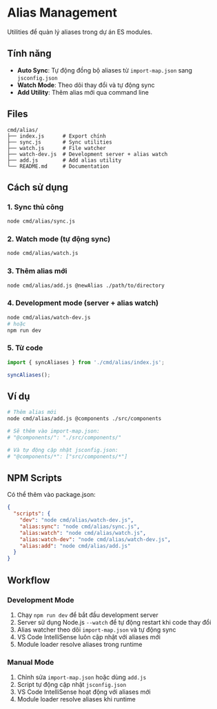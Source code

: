 # Alias Management

Utilities để quản lý aliases trong dự án ES modules.

## Tính năng

- **Auto Sync**: Tự động đồng bộ aliases từ `import-map.json` sang `jsconfig.json`
- **Watch Mode**: Theo dõi thay đổi và tự động sync
- **Add Utility**: Thêm alias mới qua command line

## Files

```
cmd/alias/
├── index.js      # Export chính
├── sync.js       # Sync utilities
├── watch.js      # File watcher
├── watch-dev.js  # Development server + alias watch
├── add.js        # Add alias utility
└── README.md     # Documentation
```

## Cách sử dụng

### 1. Sync thủ công

```bash
node cmd/alias/sync.js
```

### 2. Watch mode (tự động sync)

```bash
node cmd/alias/watch.js
```

### 3. Thêm alias mới

```bash
node cmd/alias/add.js @newAlias ./path/to/directory
```

### 4. Development mode (server + alias watch)

```bash
node cmd/alias/watch-dev.js
# hoặc
npm run dev
```

### 5. Từ code

```javascript
import { syncAliases } from './cmd/alias/index.js';

syncAliases();
```

## Ví dụ

```bash
# Thêm alias mới
node cmd/alias/add.js @components ./src/components

# Sẽ thêm vào import-map.json:
# "@components/": "./src/components/"

# Và tự động cập nhật jsconfig.json:
# "@components/*": ["src/components/*"]
```

## NPM Scripts

Có thể thêm vào package.json:

```json
{
  "scripts": {
    "dev": "node cmd/alias/watch-dev.js",
    "alias:sync": "node cmd/alias/sync.js",
    "alias:watch": "node cmd/alias/watch.js",
    "alias:watch-dev": "node cmd/alias/watch-dev.js",
    "alias:add": "node cmd/alias/add.js"
  }
}
```

## Workflow

### Development Mode

1. Chạy `npm run dev` để bắt đầu development server
2. Server sử dụng Node.js `--watch` để tự động restart khi code thay đổi
3. Alias watcher theo dõi `import-map.json` và tự động sync
4. VS Code IntelliSense luôn cập nhật với aliases mới
5. Module loader resolve aliases trong runtime

### Manual Mode

1. Chỉnh sửa `import-map.json` hoặc dùng `add.js`
2. Script tự động cập nhật `jsconfig.json`
3. VS Code IntelliSense hoạt động với aliases mới
4. Module loader resolve aliases khi runtime
